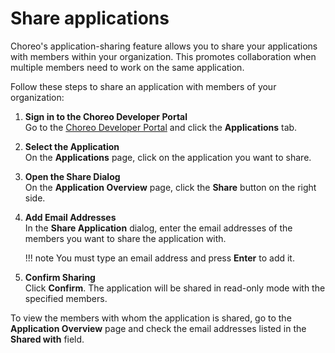 # Share applications

Choreo's application-sharing feature allows you to share your applications with members within your organization. This promotes collaboration when multiple members need to work on the same application.

Follow these steps to share an application with members of your organization:

1. **Sign in to the Choreo Developer Portal**  
   Go to the [Choreo Developer Portal](https://devportal.choreo.dev/) and click the **Applications** tab.

2. **Select the Application**  
   On the **Applications** page, click on the application you want to share.

3. **Open the Share Dialog**  
   On the **Application Overview** page, click the **Share** button on the right side.

4. **Add Email Addresses**  
   In the **Share Application** dialog, enter the email addresses of the members you want to share the application with.

    !!! note
        You must type an email address and press **Enter** to add it.

5. **Confirm Sharing**  
   Click **Confirm**. The application will be shared in read-only mode with the specified members.

To view the members with whom the application is shared, go to the **Application Overview** page and check the email addresses listed in the **Shared with** field.